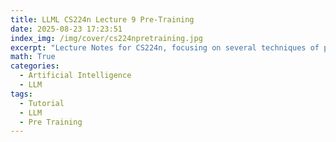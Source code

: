 ```yaml
---
title: LLML CS224n Lecture 9 Pre-Training
date: 2025-08-23 17:23:51
index_img: /img/cover/cs224npretraining.jpg
excerpt: "Lecture Notes for CS224n, focusing on several techniques of pre-training."
math: True
categories:
  - Artificial Intelligence
  - LLM
tags:
  - Tutorial
  - LLM
  - Pre Training
---
```


<style>
  html, body, .markdown-body {
    font-family: Georgia, sans, serif;
  }
</style>